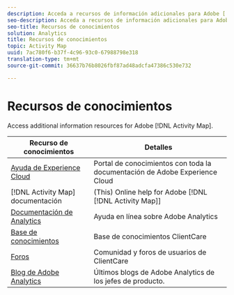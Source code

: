 ```yaml
---
description: Acceda a recursos de información adicionales para Adobe [!DNL Activity Map].
seo-description: Acceda a recursos de información adicionales para Adobe [!DNL Activity Map].
seo-title: Recursos de conocimientos
solution: Analytics
title: Recursos de conocimientos
topic: Activity Map
uuid: 7ac780f6-b37f-4c96-93c0-67988798e318
translation-type: tm+mt
source-git-commit: 36637b76b8026fbf87ad48adcfa47386c530e732

---
```



# Recursos de conocimientos

Access additional information resources for Adobe [!DNL Activity Map].

| Recurso de conocimientos | Detalles |
|---|---|
| [Ayuda de Experience Cloud](https://marketing.adobe.com/resources/help/en_US/home/index.html) | Portal de conocimientos con toda la documentación de Adobe Experience Cloud |
| [!DNL Activity Map] documentación | (This) Online help for Adobe [!DNL [!DNL Activity Map]] |
| [Documentación de Analytics](https://marketing.adobe.com/resources/help/en_US/reference/) | Ayuda en línea sobre Adobe Analytics |
| [Base de conocimientos](https://helpx.adobe.com/support/analytics.html) | Base de conocimientos ClientCare |
| [Foros](https://forums.adobe.com/community/experience-cloud/analytics-cloud/analytics) | Comunidad y foros de usuarios de ClientCare |
| [Blog de Adobe Analytics](https://blogs.adobe.com/digitalmarketing/analytics/) | Últimos blogs de Adobe Analytics de los jefes de producto. |

